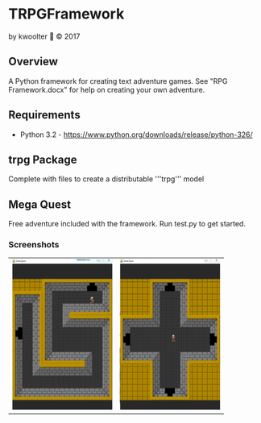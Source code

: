 # TRPGFramework
 by kwoolter :monkey: :copyright: 2017

## Overview
A Python framework for creating text adventure games.
See "RPG Framework.docx" for help on creating your own adventure.

## Requirements
- Python 3.2 - https://www.python.org/downloads/release/python-326/

## trpg Package
Complete with files to create a distributable '''trpg''' model

## Mega Quest
Free adventure included with the framework.  Run test.py to get started.

### Screenshots
<table>
<tr>
<td>
<img height=300 width=200 src="https://github.com/kwoolter/ZeldaQuest/blob/master/view/screenshots/ZeldaQuest1.PNG" alt="game1">
</td>
<td>
<img height=300 width=200 src="https://github.com/kwoolter/ZeldaQuest/blob/master/view/screenshots/ZeldaQuest2.PNG" alt="game2">
</td>
</tr>
</table>
